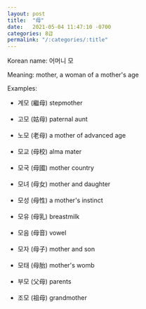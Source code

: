 ```yaml
---
layout: post
title:  "母"
date:   2021-05-04 11:47:10 -0700
categories: 8급
permalink: "/:categories/:title"
---
```


Korean name: 어머니 모

Meaning: mother, a woman of a mother's age

Examples:
* 계모 (繼母) stepmother <br><br>
* 고모 (姑母) paternal aunt <br><br>
* 노모 (老母) a mother of advanced age <br><br>
* 모교 (母校) alma mater <br><br>
* 모국 (母國) mother country <br><br>
* 모녀 (母女) mother and daughter <br><br>
* 모성 (母性) a mother's instinct <br><br>
* 모유 (母乳) breastmilk <br><br>
* 모음 (母音) vowel <br><br>
* 모자 (母子) mother and son <br><br>
* 모태 (母胎) mother's womb <br><br>
* 부모 (父母) parents <br><br>
* 조모 (祖母) grandmother <br><br>